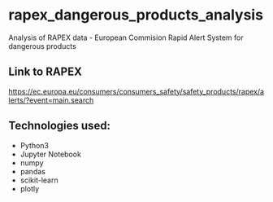 # rapex_dangerous_products_analysis
Analysis of RAPEX data - European Commision Rapid Alert System for dangerous products

## Link to RAPEX
https://ec.europa.eu/consumers/consumers_safety/safety_products/rapex/alerts/?event=main.search

## Technologies used:
- Python3
- Jupyter Notebook
- numpy
- pandas
- scikit-learn
- plotly
